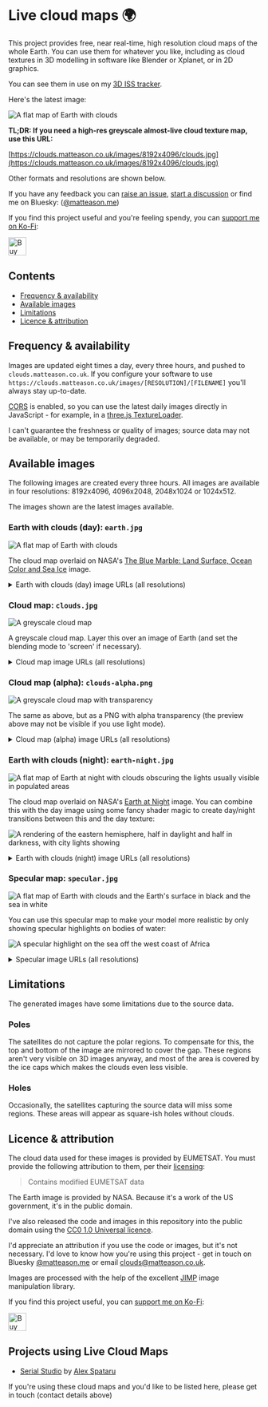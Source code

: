 # Live cloud maps 🌍

This project provides free, near real-time, high resolution cloud maps of the whole Earth. You can use them for whatever you like, including as cloud textures in 3D modelling in software like Blender or Xplanet, or in 2D graphics.

You can see them in use on my [3D ISS tracker](https://iss.matteason.co.uk).

Here's the latest image:

![A flat map of Earth with clouds](https://clouds.matteason.co.uk/images/1024x512/earth.jpg)

**TL;DR: If you need a high-res greyscale almost-live cloud texture map, use this URL:**

[https://clouds.matteason.co.uk/images/8192x4096/clouds.jpg](https://clouds.matteason.co.uk/images/8192x4096/clouds.jpg)

Other formats and resolutions are shown below.

If you have any feedback you can [raise an issue](https://github.com/matteason/live-cloud-maps/issues/new), [start a discussion](https://github.com/matteason/live-cloud-maps/discussions/new) or find me on Bluesky: ([@matteason.me](https://bsky.app/profile/matteason.me))

If you find this project useful and you're feeling spendy, you can <a href='https://ko-fi.com/R5R2CWXB1' target='_blank'>support me on Ko-Fi</a>:

<a href='https://ko-fi.com/R5R2CWXB1' target='_blank'><img height='36' style='border:0px;height:36px;' src='https://cdn.ko-fi.com/cdn/kofi1.png?v=3' border='0' alt='Buy Me a Coffee at ko-fi.com' /></a>

## Contents
* [Frequency & availability](#frequency--availability)
* [Available images](#available-images)
* [Limitations](#limitations)
* [Licence & attribution](#licence--attribution)

## Frequency & availability
Images are updated eight times a day, every three hours, and pushed to `clouds.matteason.co.uk`. If you configure your software to
use `https://clouds.matteason.co.uk/images/[RESOLUTION]/[FILENAME]` you'll always stay up-to-date.

[CORS](https://developer.mozilla.org/en-US/docs/Web/HTTP/CORS) is enabled, so you can use the latest daily images directly in JavaScript - for example, in a [three.js TextureLoader](https://threejs.org/docs/#api/en/loaders/TextureLoader).

I can't guarantee the freshness or quality of images; source data may not be available, or may be temporarily degraded.

## Available images

The following images are created every three hours. All images are available in four resolutions: 8192x4096, 4096x2048, 2048x1024 or 1024x512.

The images shown are the latest images available.

### Earth with clouds (day): `earth.jpg`

![A flat map of Earth with clouds](https://clouds.matteason.co.uk/images/1024x512/earth.jpg)

The cloud map overlaid on NASA's
[The Blue Marble: Land Surface, Ocean Color and Sea Ice](https://visibleearth.nasa.gov/images/57730/the-blue-marble-land-surface-ocean-color-and-sea-ice)
image.

<details>
  <summary>Earth with clouds (day) image URLs (all resolutions)</summary>
These URLs are for the latest images:

* [1024x512 Earth with clouds (day)](https://clouds.matteason.co.uk/images/1024x512/earth.jpg)
* [2048x1024 Earth with clouds (day)](https://clouds.matteason.co.uk/images/2048x1024/earth.jpg)
* [4096x2048 Earth with clouds (day)](https://clouds.matteason.co.uk/images/4096x2048/earth.jpg)
* [8192x4096 Earth with clouds (day)](https://clouds.matteason.co.uk/images/8192x4096/earth.jpg)
</details>

### Cloud map: `clouds.jpg`

![A greyscale cloud map](https://clouds.matteason.co.uk/images/1024x512/clouds.jpg)

A greyscale cloud map. Layer this over an image of Earth (and set the blending mode to 'screen' if necessary).

<details>
  <summary>Cloud map image URLs (all resolutions)</summary>
These URLs are for the latest images:

* [1024x512 cloud map](https://clouds.matteason.co.uk/images/1024x512/clouds.jpg)
* [2048x1024 cloud map](https://clouds.matteason.co.uk/images/2048x1024/clouds.jpg)
* [4096x2048 cloud map](https://clouds.matteason.co.uk/images/4096x2048/clouds.jpg)
* [8192x4096 cloud map](https://clouds.matteason.co.uk/images/8192x4096/clouds.jpg)
</details>


### Cloud map (alpha): `clouds-alpha.png`

![A greyscale cloud map with transparency](https://clouds.matteason.co.uk/images/1024x512/clouds-alpha.png)

The same as above, but as a PNG with alpha transparency (the preview above may not be visible if you use light mode).

<details>
  <summary>Cloud map (alpha) image URLs (all resolutions)</summary>
These URLs are for the latest images:

* [1024x512 cloud map (alpha)](https://clouds.matteason.co.uk/images/1024x512/clouds-alpha.png)
* [2048x1024 cloud map (alpha)](https://clouds.matteason.co.uk/images/2048x1024/clouds-alpha.png)
* [4096x2048 cloud map (alpha)](https://clouds.matteason.co.uk/images/4096x2048/clouds-alpha.png)
* [8192x4096 cloud map (alpha)](https://clouds.matteason.co.uk/images/8192x4096/clouds-alpha.png)
</details>


### Earth with clouds (night): `earth-night.jpg`

![A flat map of Earth at night with clouds obscuring the lights usually visible in populated areas](https://clouds.matteason.co.uk/images/1024x512/earth-night.jpg)

The cloud map overlaid on NASA's
[Earth at Night](https://earthobservatory.nasa.gov/features/NightLights)
image. You can combine this with the day image using some fancy shader magic to create day/night transitions between this and the day texture:

![A rendering of the eastern hemisphere, half in daylight and half in darkness, with city lights showing](https://user-images.githubusercontent.com/1935173/181506151-764c80c3-1069-4d62-b294-34d00d2ed319.png)

<details>
  <summary>Earth with clouds (night) image URLs (all resolutions)</summary>
These URLs are for the latest images:

* [1024x512 Earth with clouds (night)](https://clouds.matteason.co.uk/images/1024x512/earth-night.jpg)
* [2048x1024 Earth with clouds (night)](https://clouds.matteason.co.uk/images/2048x1024/earth-night.jpg)
* [4096x2048 Earth with clouds (night)](https://clouds.matteason.co.uk/images/4096x2048/earth-night.jpg)
* [8192x4096 Earth with clouds (night)](https://clouds.matteason.co.uk/images/8192x4096/earth-night.jpg)
</details>

### Specular map: `specular.jpg`

![A flat map of Earth with clouds and the Earth's surface in black and the sea in white](https://clouds.matteason.co.uk/images/1024x512/specular.jpg)

You can use this specular map to make your model more realistic by only showing specular highlights on bodies of water:

![A specular highlight on the sea off the west coast of Africa](https://user-images.githubusercontent.com/1935173/181506465-9a97c504-dceb-4c91-9642-6bd904fb868f.png)

<details>
  <summary>Specular image URLs (all resolutions)</summary>
These URLs are for the latest images:

* [1024x512 specular](https://clouds.matteason.co.uk/images/1024x512/specular.jpg)
* [2048x1024 specular](https://clouds.matteason.co.uk/images/2048x1024/specular.jpg)
* [4096x2048 specular](https://clouds.matteason.co.uk/images/4096x2048/specular.jpg)
* [8192x4096 specular](https://clouds.matteason.co.uk/images/8192x4096/specular.jpg)
</details>


## Limitations
The generated images have some limitations due to the source data.

### Poles
The satellites do not capture the polar regions. To compensate for this, the top and bottom of the image are mirrored to cover the gap. These regions aren't very visible on 3D images anyway, and most of the area is covered by the ice caps which makes the clouds even less visible.

### Holes
Occasionally, the satellites capturing the source data will miss some regions. These areas will appear as square-ish
holes without clouds.

## Licence & attribution

The cloud data used for these images is provided by EUMETSAT. You must provide the following attribution to them, per their [licensing](https://www.eumetsat.int/eumetsat-data-licensing):

> Contains modified EUMETSAT data

The Earth image is provided by NASA. Because it's a work of the US government, it's in the public domain.

I've also released the code and images in this repository into the public domain using the
[CC0 1.0 Universal licence](https://creativecommons.org/publicdomain/zero/1.0/).

I'd appreciate an attribution if you use the code or images, but it's not necessary. I'd love to know how you're using this project - get in touch on Bluesky [@matteason.me](https://bsky.app/profile/matteason.me) or email clouds@matteason.co.uk.

Images are processed with the help of the excellent [JIMP](https://github.com/oliver-moran/jimp) image manipulation library.

If you find this project useful, you can <a href='https://ko-fi.com/R5R2CWXB1' target='_blank'>support me on Ko-Fi</a>:

<a href='https://ko-fi.com/R5R2CWXB1' target='_blank'><img height='36' style='border:0px;height:36px;' src='https://cdn.ko-fi.com/cdn/kofi1.png?v=3' border='0' alt='Buy Me a Coffee at ko-fi.com' /></a>

## Projects using Live Cloud Maps
- [Serial Studio](https://serial-studio.com/) by [Alex Spataru](https://github.com/alex-spataru)

If you're using these cloud maps and you'd like to be listed here, please get in touch (contact details above)

